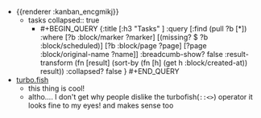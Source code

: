 - {{renderer :kanban_encgmikj}}
	- tasks
	  collapsed:: true
		- #+BEGIN_QUERY
		  {:title [:h3 "Tasks" ]
		  :query [:find (pull ?b [*])
		  :where
		    [?b :block/marker ?marker]
		    [(missing? $ ?b :block/scheduled)]
		    [?b :block/page ?page]
		    [?page :block/original-name ?name]]
		  :breadcumb-show? false
		  :result-transform (fn [result]
		  (sort-by (fn [h]
		  (get h :block/created-at)) result))
		  :collapsed? false
		  }
		  #+END_QUERY
- [turbo.fish](https://turbo.fish/)
	- this thing is cool!
	- altho.... I don't get why people dislike the turbofish(`::<>`) operator
	  it looks fine to my eyes! and makes sense too